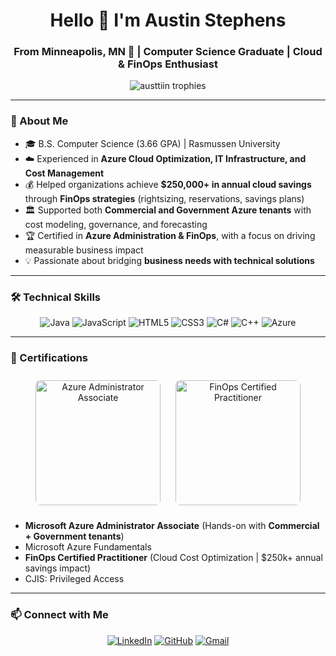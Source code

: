 <h1 align="center">Hello 👋 I'm Austin Stephens</h1>
<h3 align="center">From Minneapolis, MN 🌟 | Computer Science Graduate | Cloud & FinOps Enthusiast</h3>

<p align="center">
  <img src="https://github-profile-trophy.vercel.app/?username=austtiin&theme=onedark&margin-w=15&margin-h=15" alt="austtiin trophies" />
</p>

---

### 🚀 About Me  
- 🎓 B.S. Computer Science (3.66 GPA) | Rasmussen University  
- ☁️ Experienced in **Azure Cloud Optimization, IT Infrastructure, and Cost Management**  
- 💰 Helped organizations achieve **$250,000+ in annual cloud savings** through **FinOps strategies** (rightsizing, reservations, savings plans)  
- 🏛️ Supported both **Commercial and Government Azure tenants** with cost modeling, governance, and forecasting  
- 🏆 Certified in **Azure Administration & FinOps**, with a focus on driving measurable business impact  
- 💡 Passionate about bridging **business needs with technical solutions**  

---

### 🛠️ Technical Skills
<p align="center">
  <img src="https://img.icons8.com/color/48/000000/java-coffee-cup-logo--v1.png" alt="Java" />
  <img src="https://img.icons8.com/color/48/000000/javascript.png" alt="JavaScript" />
  <img src="https://img.icons8.com/color/48/000000/html-5--v1.png" alt="HTML5" />
  <img src="https://img.icons8.com/color/48/000000/css3.png" alt="CSS3" />
  <img src="https://img.icons8.com/color/48/000000/c-sharp-logo.png" alt="C#" />
  <img src="https://img.icons8.com/color/48/000000/c-plus-plus-logo.png" alt="C++" />
  <img src="[https://img.icons8.com/color/48/microsoft-azure.png](https://upload.wikimedia.org/wikipedia/commons/thumb/f/fa/Microsoft_Azure.svg/1200px-Microsoft_Azure.svg.png)" alt="Azure" />
</p>

---

### 📜 Certifications  
<p align="center">
  <img src="https://media.licdn.com/dms/image/v2/D5612AQH6dgWklxYevg/article-cover_image-shrink_720_1280/B56ZWFZIKVHoAI-/0/1741699712147?e=2147483647&v=beta&t=z7btbfhPZzeTAjZslneG9qRmaqT3Oq-DcZM24vFF_3I" alt="Azure Administrator Associate" width="200" style="margin:10px; border-radius:8px;" />
  <img src="https://encrypted-tbn0.gstatic.com/images?q=tbn:ANd9GcR4N6GdBaDbBcMVQ3E4Bcze__BuTeaPrynmDg&s" alt="FinOps Certified Practitioner" width="200" style="margin:10px; border-radius:8px;" />
</p>

- **Microsoft Azure Administrator Associate** (Hands-on with **Commercial + Government tenants**)  
- Microsoft Azure Fundamentals  
- **FinOps Certified Practitioner** (Cloud Cost Optimization | $250k+ annual savings impact)  
- CJIS: Privileged Access  

---

### 📫 Connect with Me  
<p align="center">
  <a href="https://www.linkedin.com/in/astephe/"><img src="https://img.icons8.com/color/48/linkedin.png" alt="LinkedIn"/></a>
  <a href="https://github.com/Austtiin"><img src="https://img.icons8.com/glyph-neue/48/github.png" alt="GitHub"/></a>
  <a href="mailto:austinstephens103@gmail.com"><img src="https://img.icons8.com/color/48/gmail-new.png" alt="Gmail"/></a>
</p>
